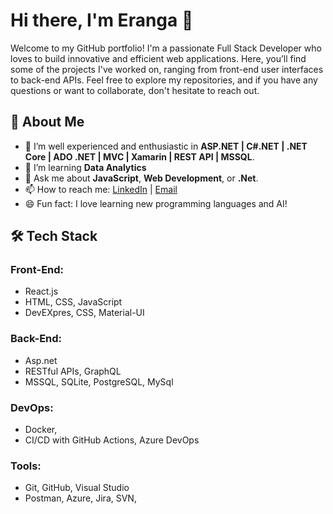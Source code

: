 # Hi there, I'm Eranga 👋
Welcome to my GitHub portfolio! I'm a passionate Full Stack Developer who loves to build innovative and efficient web applications. Here, you’ll find some of the projects I've worked on, ranging from front-end user interfaces to back-end APIs. Feel free to explore my repositories, and if you have any questions or want to collaborate, don't hesitate to reach out.

## 🚀 About Me
- 🔭 I’m well experienced and enthusiastic in **ASP.NET | C#.NET | .NET Core | ADO .NET | MVC | Xamarin | REST API | MSSQL**.
- 🌱 I’m learning **Data Analytics**
- 💬 Ask me about **JavaScript**, **Web Development**, or **.Net**.
- 📫 How to reach me: [LinkedIn](www.linkedin.com/in/eranga-dayarathne) | [Email](eranga24sapumal@gmail.com)
- 😄 Fun fact: I love learning new programming languages and AI!

## 🛠️ Tech Stack

### Front-End:
- React.js
- HTML, CSS, JavaScript
- DevEXpres, CSS, Material-UI

### Back-End:
- Asp.net
- RESTful APIs, GraphQL
- MSSQL, SQLite, PostgreSQL, MySql

### DevOps:
- Docker,
- CI/CD with GitHub Actions, Azure DevOps

### Tools:
- Git, GitHub, Visual Studio
- Postman, Azure, Jira, SVN, 

